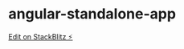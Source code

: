 # angular-standalone-app

[Edit on StackBlitz ⚡️](https://stackblitz.com/edit/angular-standalone-app-full-ggssq7)